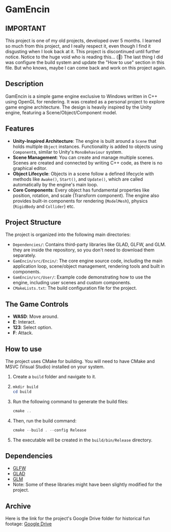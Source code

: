 ﻿# GamEncin

## IMPORTANT

This project is one of my old projects, developed over 5 months. I learned so much from this project, and I really respect it, even though I find it disgusting when I look back at it. This project is discontinued until further notice. Notice to the huge void who is reading this... (🤠) The last thing I did was configure the build system and update the "How to use" section in this file. But who knows, maybe I can come back and work on this project again.

## Description

GamEncin is a simple game engine exclusive to Windows written in C++ using OpenGL for rendering. It was created as a personal project to explore game engine architecture. The design is heavily inspired by the Unity engine, featuring a Scene/Object/Component model.

## Features

-   **Unity-Inspired Architecture**: The engine is built around a `Scene` that holds multiple `Object` instances. Functionality is added to objects using `Component`s, similar to Unity's `MonoBehaviour` system.
-   **Scene Management**: You can create and manage multiple scenes. Scenes are created and connected by writing C++ code, as there is no graphical editor.
-   **Object Lifecycle**: Objects in a scene follow a defined lifecycle with methods like `Awake()`, `Start()`, and `Update()`, which are called automatically by the engine's main loop.
-   **Core Components**: Every object has fundamental properties like position, rotation, and scale (Transform component). The engine also provides built-in components for rendering (`ModelMesh`), physics (`RigidBody` and `Collider`) etc.

## Project Structure

The project is organized into the following main directories:

-   `Dependencies/`: Contains third-party libraries like GLAD, GLFW, and GLM. they are inside the repository, so you don't need to download them separately.
-   `GamEncin/src/Encin/`: The core engine source code, including the main application loop, scene/object management, rendering tools and built in components.
-   `GamEncin/src/User/`: Example code demonstrating how to use the engine, including user scenes and custom components.
-   `CMakeLists.txt`: The build configuration file for the project.

## The Game Controls
-  **WASD**: Move around.
-  **E**: Interact.
-  **123**: Select option.
-  **F**: Attack.

## How to use

The project uses CMake for building. You will need to have CMake and MSVC (Visual Studio) installed on your system.

1.  Create a `build` folder and navigate to it.
2.  ```powershell
    mkdir build
    cd build
    ```
3.  Run the following command to generate the build files:
    ```powershell
    cmake ..
    ```
4.  Then, run the build command:
    ```powershell
    cmake --build . --config Release
    ```
5.  The executable will be created in the `build/bin/Release` directory.

## Dependencies

-   [GLFW](https://www.glfw.org/)
-   [GLAD](https://glad.dav1d.de/)
-   [GLM](https://glm.g-truc.net/0.9.9/index.html)
-   Note: Some of these libraries might have been slightly modified for the project.

## Archive

Here is the link for the project's Google Drive folder for historical fun footage:
[Google Drive](https://drive.google.com/drive/folders/1W-77e2p9_lwJLx5HURER91UriWdcW32x?usp=sharing)

